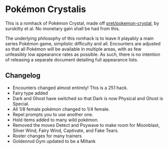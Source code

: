 # Pokémon Crystalis

This is a romhack of Pok&eacute;mon Crystal, made off [pret/pokemon-crystal](https://github.com/pret/pokecrystal), by surskitty et al. No monetary gain shall be had from this.

The underlying philosophy of this romhack is to leave it playably a main series Pok&eacute;mon game, simplistic difficulty and all.  Encounters are adjusted so that all Pok&eacute;mon will be available in multiple areas, with as few unfeasibly low appearance rates as possible.  As such, there is no intention of releasing a separate document detailing full appearance lists.

## Changelog
- Encounters changed almost entirely!  This is a 251 hack.
- Fairy type added
- Dark and Ghost have switched so that Dark is now Physical and Ghost is Special.
- All 1/8 female pok&eacute;mon changed to 1/4 female.
- Repel prompts you to use another one.
- Hold items added to many wild pok&eacute;mon.
- Removed the moves Detect and Psywave to make room for Moonblast, Silver Wind, Fairy Wind, Captivate, and Fake Tears.
- Roster changes for many trainers
- Goldenrod Gym updated to be a Miltank
